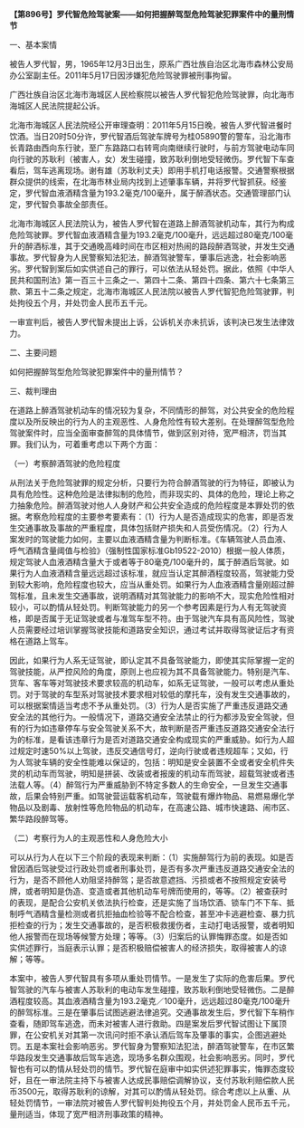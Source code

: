 **【第896号】罗代智危险驾驶案——如何把握醉驾型危险驾驶犯罪案件中的量刑情节**

一、基本案情

被告人罗代智，男，1965年12月3日出生，原系广西壮族自治区北海市森林公安局办公室副主任。2011年5月17日因涉嫌犯危险驾驶罪被刑事拘留。

广西壮族自治区北海市海城区人民检察院以被告人罗代智犯危险驾驶罪，向北海市海城区人民法院提起公诉。

北海市海城区人民法院经公开审理查明：2011年5月15日晚，被告人罗代智进餐时饮酒。当日20时50分许，罗代智酒后驾驶车牌号为桂05890警的警车，沿北海市长青路由西向东行驶，至广东路路口右转弯向南继续行驶时，与前方驾驶电动车同向行驶的苏耿利（被害人，女）发生碰撞，致苏耿利倒地受轻微伤。罗代智下车查看后，驾车逃离现场。谢有雄（苏耿利丈夫）即用手机打电话报警。交通警察根据群众提供的线索，在北海市林业局内找到上述肇事车辆，并将罗代智抓获。经鉴定，罗代智血液酒精含量为193.2毫克/100毫升，属于醉酒状态。交通管理部门认定，罗代智负事故全部责任。

北海市海城区人民法院认为，被告人罗代智在道路上醉酒驾驶机动车，其行为构成危险驾驶罪。罗代智血液酒精含量为193.2毫克/100毫升，远远超过80毫克/100毫升的醉酒标准，其于交通晚高峰时间在市区相对热闹的路段醉酒驾驶，并发生交通事故。罗代智身为人民警察知法犯法，醉酒驾驶警车，肇事后逃逸，社会影响恶劣。罗代智到案后如实供述自己的罪行，可以依法从轻处罚。据此，依照《中华人民共和国刑法》第一百三十三条之一、第四十二条、第四十四条、第六十七条第三款、第五十二条之规定，北海市海城区人民法院以被告人罗代智犯危险驾驶罪，判处拘役五个月，并处罚金人民币五千元。

一审宣判后，被告人罗代智未提出上诉，公诉机关亦未抗诉，该判决已发生法律效力。

二、主要问题

如何把握醉驾型危险驾驶犯罪案件中的量刑情节？

三、裁判理由

在道路上醉酒驾驶机动车的情况较为复杂，不同情形的醉驾，对公共安全的危险程度以及所反映出的行为人的主观恶性、人身危险性有较大差别。在处理醉驾型危险驾驶案件时，应当全面审查醉驾的具体情节，做到区别对待，宽严相济，罚当其罪。我们认为，可着重考虑以下两个方面：

（一）考察醉酒驾驶的危险程度

从刑法关于危险驾驶罪的规定分析，只要行为符合醉酒驾驶的行为特征，即被认为具有危险性。这种危险是法律拟制的危险，而非现实的、具体的危险，理论上称之力抽象危险。醉酒驾驶对他人人身财产和公共安全造成的危险程度是本罪处罚的依据。考察危险程度的主要参考要素有：（1）行为人是否造成现实的危害，即是否发生交通事故及事故的严重程度，具体包括财产损失和人员受伤情况。（2）行为人案发时的驾驶能力如何，主要以血液酒精含量为判断标准。《车辆驾驶人员血液、呼气酒精含量阈值与检验》（强制性国家标准Gb19522-2010）根据一般人体质，规定驾驶人血液酒精含量大于或者等于80毫克/100毫升的，属于醉酒后驾驶。如果行为人血液酒精含量远远超过该标准，就应当认定其醉酒程度较高，驾驶能力受到较大影响，危险程度也较大，应当从重处罚。如果行为人血液酒精含量刚超过醉驾标准，且未发生交通事故，说明酒精对其驾驶能力的影响不大，现实危险性相对较小，可以酌情从轻处罚。判断驾驶能力的另一个参考因素是行为人有无驾驶资格，即是否属于无证驾驶或者与准驾车型不符。由于驾驶汽车具有高风险性，驾驶人员需要经过培训掌握驾驶技能和道路安全知识，通过考试并取得驾驶证后才有资格在道路上驾车。

因此，如果行为人系无证驾驶，即认定其不具备驾驶能力，即使其实际掌握一定的驾驶技能，从严控风险的角度，原则上也应视为其不具备驾驶能力。特别是汽车、货车、客车等对驾驶技术要求较高的机动车，如系无证驾驶，一般可以考虑从重处罚。对于驾驶的车型系对驾驶技术要求相对较低的摩托车，没有发生交通事故的，可以根据案情适当考虑不予从重处罚。（3）行为人是否实施了严重违反道路交通安全法的其他行为。一般情况下，道路交通安全法禁止的行为都涉及安全驾驶，但有的行为如违章停车与安全驾驶关系不大，故判断是否严重违反道路交通安全法行为的标准，是看该违章行为是否对道路交通安全构成现实的严重威胁。如行为人超过规定时速50%以上驾驶，违反交通信号灯，逆向行驶或者违规超车；又如，行为人驾驶车辆的安全性能难以保证的，包括：明知是安全装置不全或者安全机件失灵的机动车而驾驶，明知是拼装、改装或者报废的机动车而驾驶，超载驾驶或者违法载人等。（4）醉驾行为严重威胁到不特定多数人的生命安全，一旦发生交通事故，后果会特别严重。如驾驶营运载客机动车，驾驶载有爆炸物品、易燃易爆化学物品以及剧毒、放射性等危险物品的机动车，在高速公路、城市快速路、闹市区、繁华路段醉驾等。

（二）考察行为人的主观恶性和人身危险大小

可以从行为人在以下三个阶段的表现来判断：（1）实施醉驾行为前的表现。如是否曾因酒后驾驶受过行政处罚或者刑事处罚，是否有多次严重违反道路交通安全法的行为，是否不顾他人劝阻坚持醉驾；是否故意遮挡、污损或者不按照规定安装号牌，或者明知是伪造、变造或者其他机动车号牌而使用的，等等。（2）被查获时的表现，是配合公安机关依法执行检查，还是实施了当场饮酒、锁车门不下车、抵制呼气酒精含量检测或者抗拒抽血检验等不配合检查，甚至冲卡逃避检查、暴力抗拒检查的行为；发生交通事故的，是否积极救援伤者，主动打电话报警，或者明知他人报警而在现场等候警方处理；等等。（3）归案后的认罪悔罪态度。如是否如实供述罪行，当庭表示认罪；是否积极赔偿被害人的经济损失，取得被害人的谅解；等等。

本案中，被告人罗代智具有多项从重处罚情节。一是发生了实际的危害后果。罗代智驾驶的汽车与被害人苏耿利的电动车发生碰撞，致苏耿利倒地受轻微伤。二是醉酒程度较高。其血液酒精含量为193.2毫克／100毫升，远远超过80毫克/100毫升的醉驾标准。三是在肇事后试图逃避法律追究。交通事故发生后，罗代智下车稍作查看，随即驾车逃逸，而未对被害人进行救助。四是案发后罗代智试图让下属顶罪，在公安机关对其第一次讯问时拒不承认酒后驾车及肇事的事实，企图逃避处罚。五是本案社会影响恶劣。罗代智身为警察知法犯法，醉酒驾驶警车，在市区繁华路段发生交通事故后驾车逃逸，现场多名群众围观，社会影响恶劣。同时，罗代智也有可以酌情从轻处罚的情节。罗代智在庭审中如实供述犯罪事实，悔罪态度较好，且在一审法院主持下与被害人达成民事赔偿调解协议，支付苏耿利赔偿款人民币3500元，取得苏耿利的谅解，对其可以酌情从轻处罚。综合考虑以上从重、从轻处罚情节，一审法院对被告人罗代智判处拘役五个月，并处罚金人民币五千元，量刑适当，体现了宽严相济刑事政策的精神。